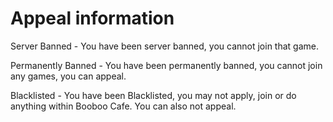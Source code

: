 # Appeal information

Server Banned - You have been server banned, you cannot join that game.

Permanently Banned - You have been permanently banned, you cannot join any games, you can appeal.

Blacklisted - You have been Blacklisted, you may not apply, join or do anything within Booboo Cafe. You can also not appeal.

